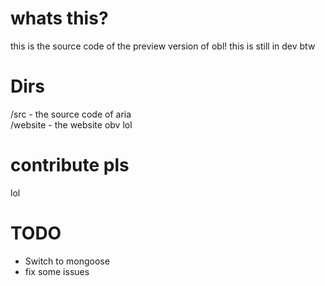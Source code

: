 # whats this?

this is the source code of the preview version of obl! this is still in dev btw

# Dirs

/src - the source code of aria <br>
/website - the website obv lol

# contribute pls
lol

# TODO
- Switch to mongoose
- fix some issues 
